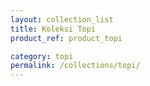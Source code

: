 ```yaml
---
layout: collection_list
title: Koleksi Topi
product_ref: product_topi

category: topi
permalink: /collections/topi/
---
```

